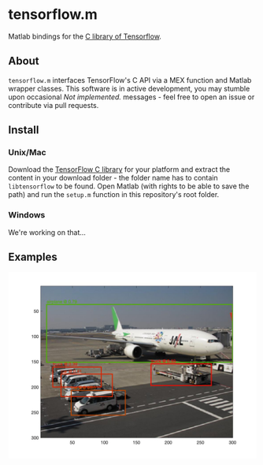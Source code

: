 # tensorflow.m

Matlab bindings for the [C library of Tensorflow](https://www.tensorflow.org/install/lang_c).

## About
`tensorflow.m` interfaces TensorFlow's C API via a MEX function and Matlab wrapper classes. This software is in active development, you may stumble upon occasional *Not implemented.* messages - feel free to open an issue or contribute via pull requests.

## Install

### Unix/Mac
Download the [TensorFlow C library](https://www.tensorflow.org/install/lang_c) for your platform and extract the content in your download folder - the folder name has to contain `libtensorflow` to be found. Open Matlab (with rights to be able to save the path) and run the `setup.m` function in this repository's root folder.

### Windows
We're working on that...

## Examples
![](docs/img/coco_id_299649_result.jpg)
